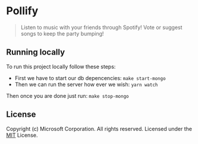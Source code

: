 # Pollify
> Listen to music with your friends through Spotify! Vote or suggest songs to keep the party bumping!

## Running locally
To run this project locally follow these steps:

* First we have to start our db depencencies: `make start-mongo`
* Then we can run the server how ever we wish: `yarn watch`

Then once you are done just run: `make stop-mongo`

## License
Copyright (c) Microsoft Corporation. All rights reserved.
Licensed under the [MIT](LICENSE.txt) License.
